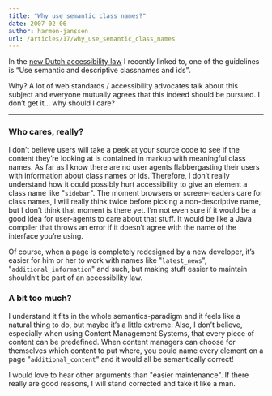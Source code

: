 ```yaml
---
title: "Why use semantic class names?"
date: 2007-02-06
author: harmen-janssen
url: /articles/17/why_use_semantic_class_names
---
```


<p>In the <a href="http://www.whatstyle.net/articles/15/new_dutch_accessibility_law">new Dutch accessibility law</a> I recently linked to, one of the guidelines is <q>Use semantic and descriptive classnames and ids</q>.</p>
<p>Why? A lot of web standards / accessibility advocates talk about this subject and everyone mutually agrees that this indeed should be pursued. I don’t get it… why should I care?</p>

---

### Who cares, really?

I don’t believe users will take a peek at your source code to see if the content they’re looking at is contained in markup with meaningful class names. As far as I know there are no user agents flabbergasting their users with information about class names or ids. Therefore, I don’t really understand how it could possibly hurt accessibility to give an element a class name like "`sidebar`". The moment browsers or screen-readers care for class names, I will really think twice before picking a non-descriptive name, but I don’t think that moment is there yet. I’m not even sure if it would be a good idea for user-agents to care about that stuff. It would be like a Java compiler that throws an error if it doesn’t agree with the name of the interface you’re using.

Of course, when a page is completely redesigned by a new developer, it’s easier for him or her to work with names like "`latest_news`", "`additional_information`" and such, but making stuff easier to maintain shouldn’t be part of an accessibility law.

### A bit too much?

I understand it fits in the whole semantics-paradigm and it feels like a natural thing to do, but maybe it’s a little extreme. Also, I don’t believe, especially when using Content Management Systems, that every piece of content can be predefined. When content managers can choose for themselves which content to put where, you could name every element on a page "`additional_content`" and it would all be semantically correct!

I would love to hear other arguments than "easier maintenance". If there really are good reasons, I will stand corrected and take it like a man.

